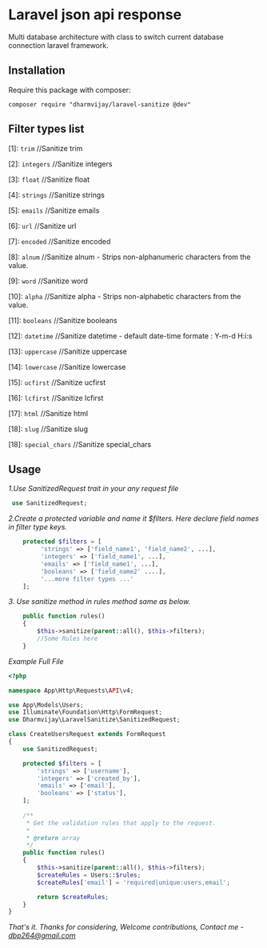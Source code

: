 # Laravel json api response

Multi database architecture with class to switch current database connection laravel framework.

## Installation

Require this package with composer:

```
composer require "dharmvijay/laravel-sanitize @dev"
```

## Filter types list
[1]: `trim` //Sanitize trim

[2]: `integers` //Sanitize integers

[3]: `float` //Sanitize float

[4]: `strings` //Sanitize strings

[5]: `emails` //Sanitize emails

[6]: `url` //Sanitize url

[7]: `encoded` //Sanitize encoded

[8]: `alnum` //Sanitize alnum - Strips non-alphanumeric characters from the value.

[9]: `word` //Sanitize word

[10]: `alpha` //Sanitize alpha - Strips non-alphabetic characters from the value.

[11]: `booleans` //Sanitize booleans

[12]: `datetime` //Sanitize datetime - default date-time formate : Y-m-d H:i:s

[13]: `uppercase` //Sanitize uppercase

[14]: `lowercase` //Sanitize lowercase

[15]: `ucfirst` //Sanitize ucfirst

[16]: `lcfirst` //Sanitize lcfirst

[17]: `html` //Sanitize html

[18]: `slug` //Sanitize slug

[18]: `special_chars` //Sanitize special_chars



## Usage

*1.Use SanitizedRequest trait in your any request file*
```PHP
 use SanitizedRequest;
```

*2.Create a protected variable and name it $filters. Here declare field names in filter type keys.*
```PHP
    protected $filters = [
         'strings' => ['field_name1', 'field_name2', ...],
         'integers' => ['field_name1', ...],
         'emails' => ['field_name1', ...],
         'booleans' => ['field_name2' ....],
         '...more filter types ...'
    ];
 ```

*3. Use sanitize method in rules method same as below.*
```PHP
    public function rules()
    {
        $this->sanitize(parent::all(), $this->filters);
        //Some Rules here
    }

```

*Example Full File*
```PHP
<?php

namespace App\Http\Requests\API\v4;

use App\Models\Users;
use Illuminate\Foundation\Http\FormRequest;
use Dharmvijay\LaravelSanitize\SanitizedRequest;

class CreateUsersRequest extends FormRequest
{
    use SanitizedRequest;

    protected $filters = [
        'strings' => ['username'],
        'integers' => ['created_by'],
        'emails' => ['email'],
        'booleans' => ['status'],
    ];
    
    /**
     * Get the validation rules that apply to the request.
     *
     * @return array
     */
    public function rules()
    {
        $this->sanitize(parent::all(), $this->filters);
        $createRules = Users::$rules;
        $createRules['email'] = 'required|unique:users,email';

        return $createRules;
    }
}

```

*That's it. Thanks for considering, Welcome contributions, Contact me - dbp264@gmail.com*
